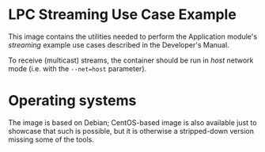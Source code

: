 LPC Streaming Use Case Example
==============================

This image contains the utilities needed to perform the
Application module's _streaming_ example use cases described
in the Developer's Manual.

To receive (multicast) streams, the container should  be run
in _host_ network mode (i.e. with the `--net=host` parameter).

# Operating systems #

The image is based on Debian; CentOS-based image is also available
just to showcase that such is possible, but it is otherwise a
stripped-down version missing some of the tools.
